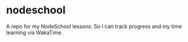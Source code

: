 # nodeschool


A repo for my NodeSchool lessons. So I can track progress and my time learning via WakaTime.